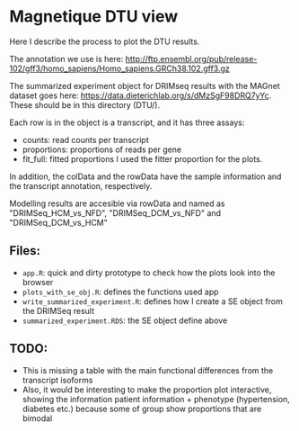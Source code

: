 # Magnetique DTU view

Here I describe the process to plot the DTU results.

The annotation we use is here: http://ftp.ensembl.org/pub/release-102/gff3/homo_sapiens/Homo_sapiens.GRCh38.102.gff3.gz

The summarized experiment object for DRIMseq results with the MAGnet dataset goes here: https://data.dieterichlab.org/s/dMzSgF98DRQ7yYc. 
These should be in this directory (DTU/).

Each row is in the object is a transcript, and it has three assays:
- counts: read counts per transcript
- proportions: proportions of reads per gene
- fit_full: fitted proportions
I used the fitter proportion for the plots. 

In addition, the colData and the rowData have the sample information and the transcript annotation, respectively.

Modelling results are accesible via rowData and named as "DRIMSeq_HCM_vs_NFD", "DRIMSeq_DCM_vs_NFD" and "DRIMSeq_DCM_vs_HCM"

## Files:
- `app.R`: quick and dirty prototype to check how the plots look into the browser
- `plots_with_se_obj.R`: defines the functions used app
- `write_summarized_experiment.R`: defines how I create a SE object from the DRIMSeq result
- `summarized_experiment.RDS`: the SE object define above

## TODO:
- This is missing a table with the main functional differences from the transcript isoforms
- Also, it would be interesting to make the proportion plot interactive, showing the information patient information + phenotype (hypertension, diabetes etc.) because some of group show proportions that are bimodal